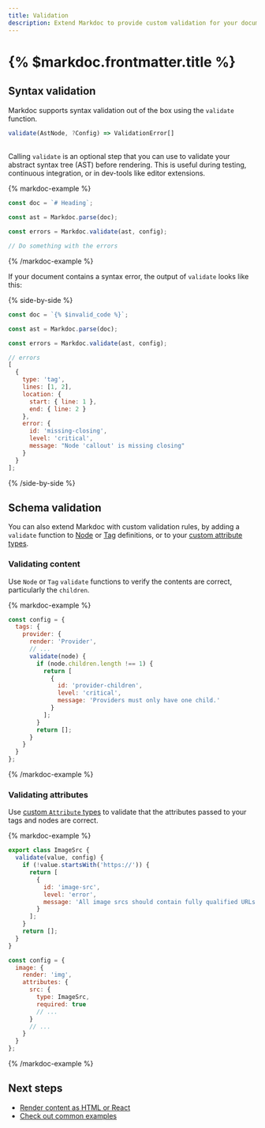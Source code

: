 ```yaml
---
title: Validation
description: Extend Markdoc to provide custom validation for your documents.
---
```


# {% $markdoc.frontmatter.title %}

## Syntax validation

Markdoc supports syntax validation out of the box using the `validate` function.

```ts
validate(AstNode, ?Config) => ValidationError[]
```

\
Calling `validate` is an optional step that you can use to validate your abstract syntax tree (AST) before rendering. This is useful during testing, continuous integration, or in dev-tools like editor extensions.

{% markdoc-example %}

```js
const doc = `# Heading`;

const ast = Markdoc.parse(doc);

const errors = Markdoc.validate(ast, config);

// Do something with the errors
```

{% /markdoc-example %}

If your document contains a syntax error, the output of `validate` looks like this:

{% side-by-side %}

```js
const doc = `{% $invalid_code %}`;

const ast = Markdoc.parse(doc);

const errors = Markdoc.validate(ast, config);
```

```js
// errors
[
  {
    type: 'tag',
    lines: [1, 2],
    location: {
      start: { line: 1 },
      end: { line: 2 }
    },
    error: {
      id: 'missing-closing',
      level: 'critical',
      message: "Node 'callout' is missing closing"
    }
  }
];
```

{% /side-by-side %}

## Schema validation

You can also extend Markdoc with custom validation rules, by adding a `validate` function to [Node](/docs/nodes) or [Tag](/docs/tags) definitions, or to your [custom attribute types](/docs/attributes#create-a-custom-attribute).

### Validating content

Use `Node` or `Tag` `validate` functions to verify the contents are correct, particularly the `children`.

{% markdoc-example %}

```js
const config = {
  tags: {
    provider: {
      render: 'Provider',
      // ...
      validate(node) {
        if (node.children.length !== 1) {
          return [
            {
              id: 'provider-children',
              level: 'critical',
              message: 'Providers must only have one child.'
            }
          ];
        }
        return [];
      }
    }
  }
};
```

{% /markdoc-example %}

### Validating attributes

Use [custom `Attribute` types](/docs/attributes#create-a-custom-attribute) to validate that the attributes passed to your tags and nodes are correct.

{% markdoc-example %}

```js
export class ImageSrc {
  validate(value, config) {
    if (!value.startsWith('https://')) {
      return [
        {
          id: 'image-src',
          level: 'error',
          message: 'All image srcs should contain fully qualified URLs.'
        }
      ];
    }
    return [];
  }
}

const config = {
  image: {
    render: 'img',
    attributes: {
      src: {
        type: ImageSrc,
        required: true
        // ...
      }
      // ...
    }
  }
};
```

{% /markdoc-example %}

## Next steps

- [Render content as HTML or React](/docs/render)
- [Check out common examples](/docs/examples)
